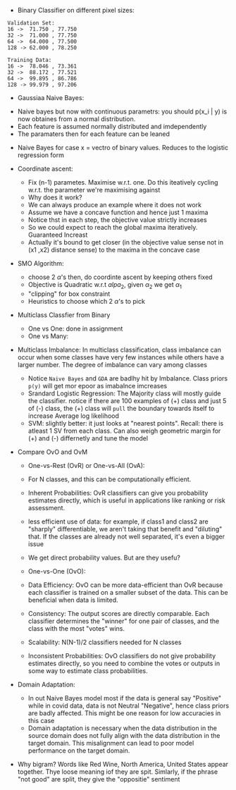 * Binary Classifier on different pixel sizes:
```
Validation Set:
16 ->  71.750 , 77.750
32 ->  71.000 , 77.750
64 ->  64.000 , 77.500
128 -> 62.000 , 78.250

Training Data:
16 ->  78.046 , 73.361
32 ->  88.172 , 77.521 
64 ->  99.895 , 86.786  
128 -> 99.979 , 97.206 
```

* Gaussiaa Naive Bayes:
- Naive bayes but now with continuous parametrs: you should p(x_i | y) is now obtaines from a normal distribution.
- Each feature is assumed normally distributed and imdependently
- The paramaters then for each feature can be leaned

* Naive Bayes for case x = vectro of binary values. Reduces to the logistic regression form
* Coordinate ascent:
  - Fix (n-1) parametes. Maximise w.r.t. one. Do this iteatively cycling w.r.t. the parameter we're maximising against
  - Why does it work?
  - We can always produce an example where it does not work
  - Assume we have a concave function and hence just 1 maxima
  - Notice thst in each step, the objective value strictly increases
  - So we could expect to reach the global maxima iteratively. Guaranteed Increast
  - Actually it's bound to get closer (in the objective value sense not in (x1 ,x2) distance sense) to the maxima in the concave case

* SMO Algorithm:
  - choose 2 $\alpha$'s then, do coordinte ascent by keeping others fixed
  - Objective is Quadratic w.r.t $alpa_2$, given $\alpha_2$ we get $\alpha_1$ 
  - "clipping" for box constraint
  - Heuristics to choose which 2 $\alpha$'s to pick 
* Multiclass Classfier from Binary
  - One vs One: done in assignment
  - One vs Many:

* Multiclass Imbalance: In multiclass classification, class imbalance can occur when some classes have very few instances while others have a larger number. The degree of imbalance can vary among classes
  - Notice `Naive Bayes` and `GDA` are badlhy hit by Imbalance. Class priors `p(y)` will get mor epoor as imabalnce imcreases
  - Srandard Logistic Regression: The Majority class will mostly guide the classifier. notice if there are 100 examples of (+) class and     just 5 of (-) class, the (+) class will `pull` the boundary towards itself to increase Average log likelihood
  - SVM: slightly better: it just looks at "nearest points". Recall: there is atleast 1 SV from each class. Can also weigh geometric margin for (+) and (-) differnetly and tune the model
  
* Compare OvO and OvM
  - One-vs-Rest (OvR) or One-vs-All (OvA):
  - For N classes, and this can be computationally efficient.
  - Inherent Probabilities: OvR classifiers can give you probability estimates directly, which is useful in applications like ranking or     risk assessment.
  - less efficient use of data: for example, if class1 and class2 are "sharply" differentiable, we aren't taking that
    benefit and "diluting" that. If the classes are already not well separated, it's even a bigger issue
  - We get direct probability values. But are they usefu?

  - One-vs-One (OvO):
  - Data Efficiency: OvO can be more data-efficient than OvR because each classifier is trained on a smaller subset of the data. This can be beneficial when data is limited.
  - Consistency: The output scores are directly comparable. Each classifier determines the "winner" for one pair of classes, and the class with the most "votes" wins.
  - Scalability: N(N-1)/2 classifiers needed for N classes
  - Inconsistent Probabilities: OvO classifiers do not give probability estimates directly, so you need to combine the votes or outputs in some way to estimate class probabilities.
 
* Domain Adaptation:
  - In out Naive Bayes model most if the data is general say "Positive" while in covid data, data is not Neutral "Negative", hence class priors are badly affected. This might be one reason for low accuracies in this case
  - Domain adaptation is necessary when the data distribution in the source domain does not fully align with the data distribution in the target domain. This misalignment can lead to poor model performance on the target domain.
* Why bigram? Words like Red Wine, North America, United States appear together. Thye loose meaning iof they are spit. Simlarly, if the phrase "not good" are split, they give the "oppositie" sentiment 
